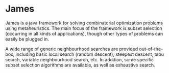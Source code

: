 # James

James is a java framework for solving combinatorial optimization problems using metaheuristics. The main focus of the framework is subset selection (occurring in all kinds of applications), though other types of problems can easily be plugged in.


A wide range of generic neighbourhood searches are provided out-of-the-box, including basic local search (random descent), steepest descent, tabu search, variable neighbourhood search, etc. In addition, some specific subset selection algorithms are available, as well as exhaustive search.